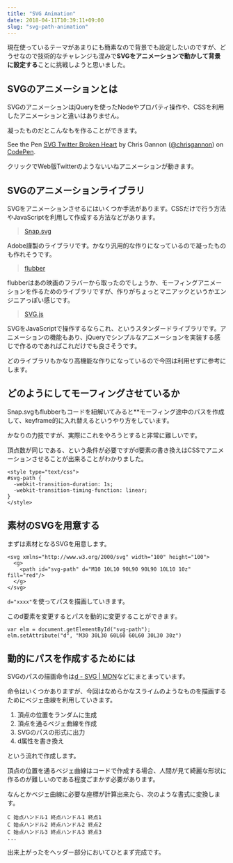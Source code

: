 ```yaml
---
title: "SVG Animation"
date: 2018-04-11T10:39:11+09:00
slug: "svg-path-animation"
---
```


現在使っているテーマがあまりにも簡素なので背景でも設定したいのですが、どうせなので技術的なチャレンジも混みで**SVGをアニメーションで動かして背景に設定する**ことに挑戦しようと思いました。

<!--more-->

## SVGのアニメーションとは

SVGのアニメーションはjQueryを使ったNodeやプロパティ操作や、CSSを利用したアニメーションと違いはありません。

凝ったものだとこんなもを作ることができます。

<p data-height="265" data-theme-id="0" data-slug-hash="zvJxOM" data-default-tab="js,result" data-user="chrisgannon" data-embed-version="2" data-pen-title="SVG Twitter Broken Heart" class="codepen">See the Pen <a href="https://codepen.io/chrisgannon/pen/zvJxOM/">SVG Twitter Broken Heart</a> by Chris Gannon (<a href="https://codepen.io/chrisgannon">@chrisgannon</a>) on <a href="https://codepen.io">CodePen</a>.</p>
<script async src="https://static.codepen.io/assets/embed/ei.js"></script>

クリックでWeb版Twitterのようないいねアニメーションが動きます。

## SVGのアニメーションライブラリ

SVGをアニメーションさせるにはいくつか手法があります。CSSだけで行う方法やJavaScriptを利用して作成する方法などがあります。

> [Snap.svg](http://snapsvg.io/)

Adobe謹製のライブラリです。かなり汎用的な作りになっているので凝ったものも作れそうです。

> [flubber](https://github.com/veltman/flubber)

flubberはあの映画のフラバーから取ったのでしょうか、モーフィングアニメーションを作るためのライブラリですが、作りがちょっとマニアックというかエンジニアっぽい感じです。

> [SVG.js](http://svgjs.com/)

SVGをJavaScriptで操作するならこれ、というスタンダードライブラリです。アニメーションの機能もあり、jQueryでシンプルなアニメーションを実装する感じで作るのであればこれだけでも良さそうです。

どのライブラリもかなり高機能な作りになっているので今回は利用せずに参考にします。

## どのようにしてモーフィングさせているか

Snap.svgもflubberもコードを紐解いてみると**モーフィング途中のパスを作成して、keyframe的に入れ替えるというやり方をしています。

かなりの力技ですが、実際にこれをやろうとすると非常に難しいです。

頂点数が同じである、という条件が必要ですがd要素の書き換えはCSSでアニメーションさせることが出来ることがわかりました。

```
<style type="text/css">
#svg-path {
  -webkit-transition-duration: 1s;
  -webkit-transition-timing-function: linear;
}
</style>
```


## 素材のSVGを用意する

まずは素材となるSVGを用意します。

```
<svg xmlns="http://www.w3.org/2000/svg" width="100" height="100">
  <g>
    <path id="svg-path" d="M10 10L10 90L90 90L90 10L10 10z" fill="red"/>
  </g>
</svg>
```

`d="xxxx"`を使ってパスを描画していきます。

このd要素を変更するとパスを動的に変更することができます。


```
var elm = document.getElementById("svg-path");
elm.setAttribute("d", "M30 30L30 60L60 60L60 30L30 30z")
```

## 動的にパスを作成するためには

SVGのパスの描画命令は[d - SVG | MDN](https://developer.mozilla.org/ja/docs/Web/SVG/Attribute/d)などにまとまっています。

命令はいくつかありますが、今回はなめらかなスライムのようなものを描画するためにベジェ曲線を利用していきます。

1. 頂点の位置をランダムに生成
2. 頂点を通るベジェ曲線を作成
3. SVGのパスの形式に出力
4. d属性を書き換え

という流れで作成します。

頂点の位置を通るベジェ曲線はコードで作成する場合、人間が見て綺麗な形状に作るのが難しいのである程度ごまかす必要があります。

なんとかベジェ曲線に必要な座標が計算出来たら、次のような書式に変換します。

```
C 始点ハンドル1 終点ハンドル1 終点1
C 始点ハンドル2 終点ハンドル2 終点2
C 始点ハンドル3 終点ハンドル3 終点3
...
```

出来上がったをヘッダー部分においてひとまず完成です。
